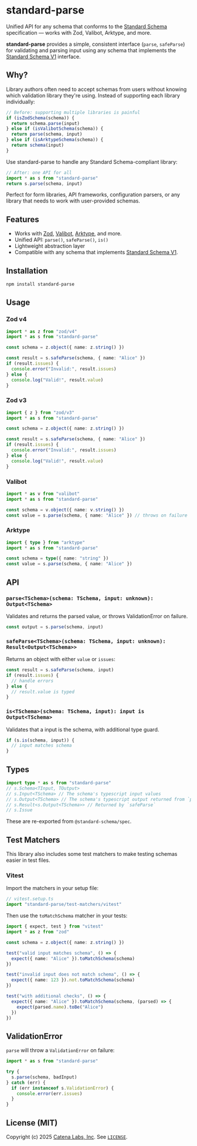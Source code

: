 # standard-parse

Unified API for any schema that conforms to the [Standard Schema](https://standardschema.dev) specification — works with Zod, Valibot, Arktype, and more.

**standard-parse** provides a simple, consistent interface (`parse`, `safeParse`) for validating and parsing input using any schema that implements the [Standard Schema V1](https://standardschema.dev) interface.

## Why?

Library authors often need to accept schemas from users without knowing which validation library they're using. Instead of supporting each library individually:

```ts
// Before: supporting multiple libraries is painful
if (isZodSchema(schema)) {
  return schema.parse(input)
} else if (isValibotSchema(schema)) {
  return parse(schema, input)
} else if (isArktypeSchema(schema)) {
  return schema(input)
}
```

Use standard-parse to handle any Standard Schema-compliant library:

```ts
// After: one API for all
import * as s from "standard-parse"
return s.parse(schema, input)
```

Perfect for form libraries, API frameworks, configuration parsers, or any library that needs to work with user-provided schemas.

## Features

- Works with [Zod](https://github.com/colinhacks/zod), [Valibot](https://valibot.dev/), [Arktype](https://arktype.io/), and more.
- Unified API: `parse()`, `safeParse()`, `is()`
- Lightweight abstraction layer
- Compatible with any schema that implements [Standard Schema V1](https://standardschema.dev/).

## Installation

```bash
npm install standard-parse
```

## Usage

### Zod v4

```ts
import * as z from "zod/v4"
import * as s from "standard-parse"

const schema = z.object({ name: z.string() })

const result = s.safeParse(schema, { name: "Alice" })
if (result.issues) {
  console.error("Invalid:", result.issues)
} else {
  console.log("Valid!", result.value)
}
```

### Zod v3

```ts
import { z } from "zod/v3"
import * as s from "standard-parse"

const schema = z.object({ name: z.string() })

const result = s.safeParse(schema, { name: "Alice" })
if (result.issues) {
  console.error("Invalid:", result.issues)
} else {
  console.log("Valid!", result.value)
}
```

### Valibot

```ts
import * as v from "valibot"
import * as s from "standard-parse"

const schema = v.object({ name: v.string() })
const value = s.parse(schema, { name: "Alice" }) // throws on failure
```

### Arktype

```ts
import { type } from "arktype"
import * as s from "standard-parse"

const schema = type({ name: "string" })
const value = s.parse(schema, { name: "Alice" })
```

## API

### `parse<TSchema>(schema: TSchema, input: unknown): Output<TSchema>`

Validates and returns the parsed value, or throws ValidationError on failure.

```ts
const output = s.parse(schema, input)
```

### `safeParse<TSchema>(schema: TSchema, input: unknown): Result<Output<TSchema>>`

Returns an object with either `value` or `issues`:

```ts
const result = s.safeParse(schema, input)
if (result.issues) {
  // handle errors
} else {
  // result.value is typed
}
```

### `is<TSchema>(schema: TSchema, input): input is Output<TSchema>`

Validates that a input is the schema, with additional type guard.

```ts
if (s.is(schema, input)) {
  // input matches schema
}
```

## Types

```ts
import type * as s from "standard-parse"
// s.Schema<TInput, TOutput>
// s.Input<TSchema> // The schema's typescript input values
// s.Output<TSchema> // The schema's typescript output returned from `parse`
// s.Result<s.Output<TSchema>> // Returned by `safeParse`
// s.Issue
```

These are re-exported from `@standard-schema/spec`.

## Test Matchers

This library also includes some test matchers to make testing schemas easier in test files.

### Vitest

Import the matchers in your setup file:

```ts
// vitest.setup.ts
import "standard-parse/test-matchers/vitest"
```

Then use the `toMatchSchema` matcher in your tests:

```ts
import { expect, test } from "vitest"
import * as z from "zod"

const schema = z.object({ name: z.string() })

test("valid input matches schema", () => {
  expect({ name: "Alice" }).toMatchSchema(schema)
})

test("invalid input does not match schema", () => {
  expect({ name: 123 }).not.toMatchSchema(schema)
})

test("with additional checks", () => {
  expect({ name: "Alice" }).toMatchSchema(schema, (parsed) => {
    expect(parsed.name).toBe("Alice")
  })
})
```

## ValidationError

`parse` will throw a `ValidationError` on failure:

```ts
import * as s from "standard-parse"

try {
  s.parse(schema, badInput)
} catch (err) {
  if (err instanceof s.ValidationError) {
    console.error(err.issues)
  }
}
```

## License (MIT)

Copyright (c) 2025 [Catena Labs, Inc](https://catenalabs.com). See [`LICENSE`](./LICENSE).
